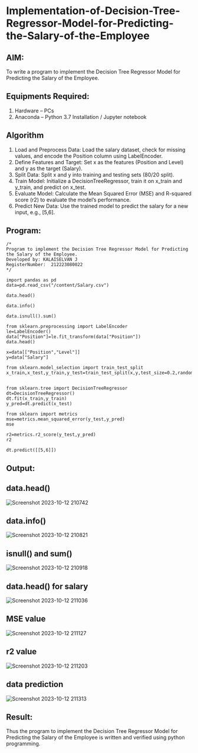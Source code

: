 # Implementation-of-Decision-Tree-Regressor-Model-for-Predicting-the-Salary-of-the-Employee

## AIM:
To write a program to implement the Decision Tree Regressor Model for Predicting the Salary of the Employee.

## Equipments Required:
1. Hardware – PCs
2. Anaconda – Python 3.7 Installation / Jupyter notebook

## Algorithm
1. Load and Preprocess Data: Load the salary dataset, check for missing values, and encode the Position column using LabelEncoder.
2. Define Features and Target: Set x as the features (Position and Level) and y as the target (Salary).
3. Split Data: Split x and y into training and testing sets (80/20 split).
4. Train Model: Initialize a DecisionTreeRegressor, train it on x_train and y_train, and predict on x_test.
5. Evaluate Model: Calculate the Mean Squared Error (MSE) and R-squared score (r2) to evaluate the model’s performance.
6. Predict New Data: Use the trained model to predict the salary for a new input, e.g., [5,6].
## Program:
```
/*
Program to implement the Decision Tree Regressor Model for Predicting the Salary of the Employee.
Developed by: KALAISELVAN J
RegisterNumber:  212223080022
*/
```
```
import pandas as pd
data=pd.read_csv("/content/Salary.csv")

data.head()

data.info()

data.isnull().sum()

from sklearn.preprocessing import LabelEncoder
le=LabelEncoder()
data["Position"]=le.fit_transform(data["Position"])
data.head()

x=data[["Position","Level"]]
y=data["Salary"]

from sklearn.model_selection import train_test_split
x_train,x_test,y_train,y_test=train_test_split(x,y,test_size=0.2,random_state=2)


from sklearn.tree import DecisionTreeRegressor
dt=DecisionTreeRegressor()
dt.fit(x_train,y_train)
y_pred=dt.predict(x_test)

from sklearn import metrics
mse=metrics.mean_squared_error(y_test,y_pred)
mse

r2=metrics.r2_score(y_test,y_pred)
r2

dt.predict([[5,6]])

```

## Output:

## data.head()
![Screenshot 2023-10-12 210742](https://github.com/RENUGASARAVANAN/Implementation-of-Decision-Tree-Regressor-Model-for-Predicting-the-Salary-of-the-Employee/assets/119292258/351717be-0284-40cb-bdfa-357258f04ddd)

## data.info()

![Screenshot 2023-10-12 210821](https://github.com/RENUGASARAVANAN/Implementation-of-Decision-Tree-Regressor-Model-for-Predicting-the-Salary-of-the-Employee/assets/119292258/c4e3ee02-f089-4c48-a31d-2be75b176729)

## isnull() and sum()

![Screenshot 2023-10-12 210918](https://github.com/RENUGASARAVANAN/Implementation-of-Decision-Tree-Regressor-Model-for-Predicting-the-Salary-of-the-Employee/assets/119292258/6a54042a-ad93-4813-81aa-4479e8ce5d5e)

## data.head() for salary

![Screenshot 2023-10-12 211036](https://github.com/RENUGASARAVANAN/Implementation-of-Decision-Tree-Regressor-Model-for-Predicting-the-Salary-of-the-Employee/assets/119292258/dbcc8998-eeac-4244-b60b-20694f1779c1)

## MSE value

![Screenshot 2023-10-12 211127](https://github.com/RENUGASARAVANAN/Implementation-of-Decision-Tree-Regressor-Model-for-Predicting-the-Salary-of-the-Employee/assets/119292258/12cd27fe-9b43-45f6-bd41-9eae538bba4a)

## r2 value

![Screenshot 2023-10-12 211203](https://github.com/RENUGASARAVANAN/Implementation-of-Decision-Tree-Regressor-Model-for-Predicting-the-Salary-of-the-Employee/assets/119292258/dcedca1a-0fd2-4ad6-8beb-4a2b1223f570)

## data prediction

![Screenshot 2023-10-12 211313](https://github.com/RENUGASARAVANAN/Implementation-of-Decision-Tree-Regressor-Model-for-Predicting-the-Salary-of-the-Employee/assets/119292258/99fd8761-3ddd-4c5a-b0ec-887fc3bddbca)


## Result:
Thus the program to implement the Decision Tree Regressor Model for Predicting the Salary of the Employee is written and verified using python programming.
